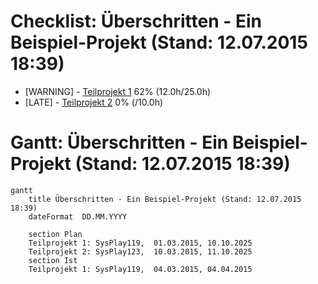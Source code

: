# Checklist: Überschritten - Ein Beispiel-Projekt (Stand: 12.07.2015 18:39)

- [WARNING] - [Teilprojekt 1](yaio:SysPlay119) 62% (12.0h/25.0h)
- [LATE] - [Teilprojekt 2](yaio:SysPlay123) 0% (/10.0h)


# Gantt: Überschritten - Ein Beispiel-Projekt (Stand: 12.07.2015 18:39)

```mermaid
gantt
    title Überschritten - Ein Beispiel-Projekt (Stand: 12.07.2015 18:39)
    dateFormat  DD.MM.YYYY

    section Plan
    Teilprojekt 1: SysPlay119,  01.03.2015, 10.10.2025
    Teilprojekt 2: SysPlay123,  10.03.2015, 11.10.2025
    section Ist
    Teilprojekt 1: SysPlay119,  04.03.2015, 04.04.2015
```